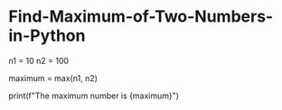 # Find-Maximum-of-Two-Numbers-in-Python
n1 = 10
n2 = 100

maximum = max(n1, n2)

print(f"The maximum number is {maximum}")
